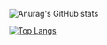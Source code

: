 ![Anurag's GitHub stats](https://github-readme-stats.vercel.app/api?username=Nyanchl&show_icons=true&theme=tokyonight)

[![Top Langs](https://github-readme-stats.vercel.app/api/top-langs/?username=Nyanchl&layout=compact)](https://github.com/Nyanchl/github-readme-stats)
